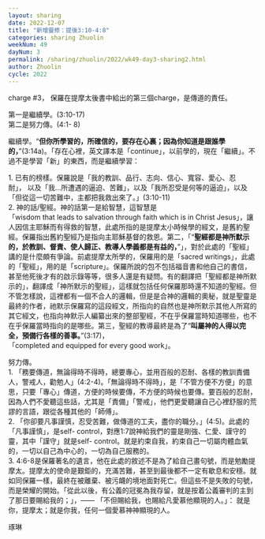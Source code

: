 ```yaml
---
layout: sharing
date: 2022-12-07
title: "新增靈修：提後3:10-4:8"
categories: sharing Zhuolin
weekNum: 49
dayNum: 3
permalink: /sharing/zhuolin/2022/wk49-day3-sharing2.html
author: Zhuolin
cycle: 2022
---
```


charge #3， 保羅在提摩太後書中給出的第三個charge，是傳道的責任。  

第一是繼續學。(3:10-17)  
第二是努力傳。(4:1- 8)  

繼續學。“**但你所學習的，所確信的，要存在心裏；因為你知道是跟誰學的，**”(‬‭3:‭14a)。「存在心裡，英文譯本是「continue」，以前學的，現在「繼續」。不過不是學習「新」的東西，而是繼續學習：  

1. 已有的榜樣。保羅說是「我的教訓、品行、志向、信心、寬容、愛心、忍耐」， 以及「我…所遭遇的逼迫、苦難」，以及「我所忍受是何等的逼迫」，以及「但從這一切苦難中，主都把我救出來了。」(3‬:10‬-‭11‬)  
2. 神的話/聖經。神的話第一是給智慧，這智慧是「wisdom that leads to salvation through faith which is in Christ Jesus」，讓人因信主耶穌而有得救的智慧，此處所指的是提摩太小時候學的經文，是舊約聖經。保羅指出舊約聖經乃是指向主耶穌基督的救恩。第二，「“**聖經都是神所默示的，於教訓、督責、使人歸正、教導人學義都是有益的，**”」，對於此處的「聖經」講的是什麼頗有爭論。前處提摩太所學的，保羅用的是「sacred writings」，此處的「聖經」，用的是「scripture」。保羅所說的包不包括福音書和他自己的書信，甚至他死後才有的啟示錄等等，很多人還是有疑問。有的翻譯把「聖經都是神所默示的」，翻譯成「神所默示的聖經」，這樣就包括任何保羅那時還不知道的聖經。但不管怎樣說，這裡都有一個不合人的邏輯，但是是合神的邏輯的奧秘，就是聖靈是最終的作者，祂默示保羅寫的這段經文，所指向的自然也是神所默示其他人所寫的其它經文，也指向神默示人編纂出來的整部聖經，不在乎保羅當時知道哪些，也不在乎保羅當時指向的是哪些。第三，聖經的教導最終是為了“**叫屬神的人得以完全，預備行各樣的善事。**”(‭3‬:‭17‬)，「completed and equipped for every good work」。  

努力傳。  
1. 「務要傳道，無論得時不得時，總要專心，並用百般的忍耐、各樣的教訓責備人，警戒人，勸勉人」(4:2-4)。「無論得時不得時」，是「不管方便不方便」的意思，只要「專心」傳道，方便的時候要傳，不方便的時候也要傳。要百般的忍耐，因為人們不愛聽這些話，尤其是「責備」「警戒」，他們更愛聽讓自己心裡舒服的荒謬的言語，跟從各種其他的「師傅」。  
2. 「你卻要凡事謹慎，忍受苦難，做傳道的工夫，盡你的職分。」(4:5)。此處的「凡事謹慎」，是self- control，對應1:7說神給我們的靈是剛強、仁愛、謹守的靈，其中「謹守」就是self- control。就是約束自我，約束自己一切屬肉體血氣的，一切以自己為中心的，一切為自己服務的。  
3. 4:6-8是保羅著名的遺言，他在此處的敘述不是為了給自己畫句號，而是勉勵提摩太。提摩太的使命是艱鉅的，充滿苦難，甚至到最後都不一定有歇息和安穩。就如同保羅一樣，最終在被離棄、被污衊的境地面對死亡。但這些不是失敗的句號，而是榮耀的開始。「從此以後，有公義的冠冕為我存留，就是按着公義審判的主到了那日要賜給我的；」，—— 「不但賜給我，也賜給凡愛慕他顯現的人。」： 就是你，提摩太；就是你我，任何一個愛慕神神顯現的人。  

琢琳  





